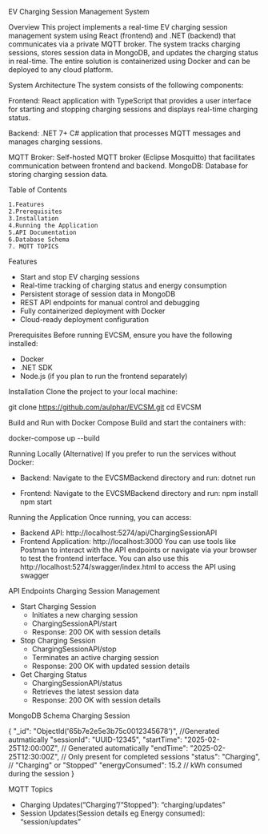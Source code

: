 EV Charging Session Management System

Overview
This project implements a real-time EV charging session management system using React (frontend) and .NET (backend) that communicates via a private MQTT broker.
The system tracks charging sessions, stores session data in MongoDB, and updates the charging status in real-time. 
The entire solution is containerized using Docker and can be deployed to any cloud platform.

System Architecture
The system consists of the following components:

Frontend: React application with TypeScript that provides a user interface for starting and stopping charging sessions and displays real-time charging status.

Backend: .NET 7+ C# application that processes MQTT messages and manages charging sessions.

MQTT Broker: Self-hosted MQTT broker (Eclipse Mosquitto) that facilitates communication between frontend and backend.
MongoDB: Database for storing charging session data.

Table of Contents

    1.Features
    2.Prerequisites
    3.Installation
    4.Running the Application
    5.API Documentation
    6.Database Schema
    7. MQTT TOPICS 
Features

* Start and stop EV charging sessions
* Real-time tracking of charging status and energy consumption
* Persistent storage of session data in MongoDB
* REST API endpoints for manual control and debugging
* Fully containerized deployment with Docker
* Cloud-ready deployment configuration


Prerequisites
Before running EVCSM, ensure you have the following installed:
* Docker
* .NET SDK 
* Node.js (if you plan to run the frontend separately)


Installation
Clone the project to your local machine:

git clone https://github.com/aulphar/EVCSM.git
cd EVCSM

Build and Run with Docker Compose
Build and start the containers with:

docker-compose up --build

Running Locally (Alternative)
If you prefer to run the services without Docker:
* Backend: Navigate to the EVCSMBackend directory and run:
dotnet run

* Frontend: Navigate to the EVCSMBackend directory and run:
npm install
npm start


Running the Application
Once running, you can access:
* Backend API: http://localhost:5274/api/ChargingSessionAPI
* Frontend Application: http://localhost:3000 
You can use tools like Postman to interact with the API endpoints or navigate via your browser to test the frontend interface. You can also use this  http://localhost:5274/swagger/index.html to access the API using swagger


API Endpoints
Charging Session Management
* Start Charging Session
    * Initiates a new charging session
    * ChargingSessionAPI/start
    * Response: 200 OK with session details
* Stop Charging Session    
    * ChargingSessionAPI/stop
    * Terminates an active charging session
    * Response: 200 OK with updated session details
* Get Charging Status
    * ChargingSessionAPI/status
    * Retrieves the latest session data
    * Response: 200 OK with session details


MongoDB Schema
Charging Session

{
  "_id": "ObjectId('65b7e2e5e3b75c0012345678')", //Generated autmatically
  "sessionId": "UUID-12345",
  "startTime": "2025-02-25T12:00:00Z", // Generated automatically
  "endTime": "2025-02-25T12:30:00Z",  // Only present for completed sessions
  "status": "Charging",               // "Charging" or "Stopped"
  "energyConsumed": 15.2              // kWh consumed during the session
}

MQTT Topics
* Charging Updates(“Charging”/“Stopped”): “charging/updates”
* Session Updates(Session details eg Energy consumed): “session/updates”

